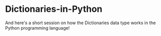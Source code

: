 # Dictionaries-in-Python
And here's a short session on how the Dictionaries data type works in the Python programming language!
